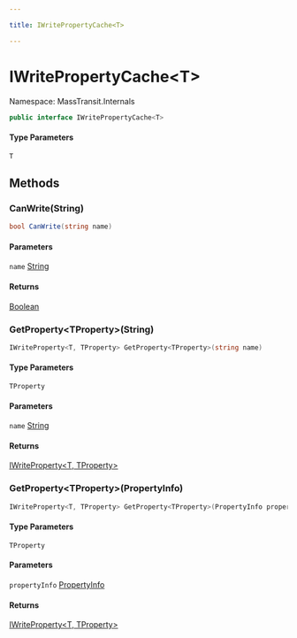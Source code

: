 ```yaml
---

title: IWritePropertyCache<T>

---
```


# IWritePropertyCache\<T\>

Namespace: MassTransit.Internals

```csharp
public interface IWritePropertyCache<T>
```

#### Type Parameters

`T`<br/>

## Methods

### **CanWrite(String)**

```csharp
bool CanWrite(string name)
```

#### Parameters

`name` [String](https://learn.microsoft.com/en-us/dotnet/api/system.string)<br/>

#### Returns

[Boolean](https://learn.microsoft.com/en-us/dotnet/api/system.boolean)<br/>

### **GetProperty\<TProperty\>(String)**

```csharp
IWriteProperty<T, TProperty> GetProperty<TProperty>(string name)
```

#### Type Parameters

`TProperty`<br/>

#### Parameters

`name` [String](https://learn.microsoft.com/en-us/dotnet/api/system.string)<br/>

#### Returns

[IWriteProperty\<T, TProperty\>](../masstransit-internals/iwriteproperty-2)<br/>

### **GetProperty\<TProperty\>(PropertyInfo)**

```csharp
IWriteProperty<T, TProperty> GetProperty<TProperty>(PropertyInfo propertyInfo)
```

#### Type Parameters

`TProperty`<br/>

#### Parameters

`propertyInfo` [PropertyInfo](https://learn.microsoft.com/en-us/dotnet/api/system.reflection.propertyinfo)<br/>

#### Returns

[IWriteProperty\<T, TProperty\>](../masstransit-internals/iwriteproperty-2)<br/>
